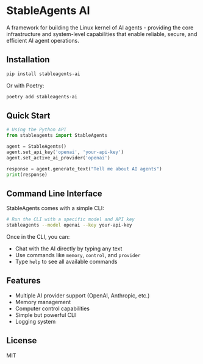 # StableAgents AI

A framework for building the Linux kernel of AI agents - providing the core infrastructure and system-level capabilities that enable reliable, secure, and efficient AI agent operations.

## Installation

```bash
pip install stableagents-ai
```

Or with Poetry:

```bash
poetry add stableagents-ai
```

## Quick Start

```python
# Using the Python API
from stableagents import StableAgents

agent = StableAgents()
agent.set_api_key('openai', 'your-api-key')
agent.set_active_ai_provider('openai')

response = agent.generate_text("Tell me about AI agents")
print(response)
```

## Command Line Interface

StableAgents comes with a simple CLI:

```bash
# Run the CLI with a specific model and API key
stableagents --model openai --key your-api-key
```

Once in the CLI, you can:
- Chat with the AI directly by typing any text
- Use commands like `memory`, `control`, and `provider`
- Type `help` to see all available commands

## Features

- Multiple AI provider support (OpenAI, Anthropic, etc.)
- Memory management
- Computer control capabilities
- Simple but powerful CLI
- Logging system

## License

MIT